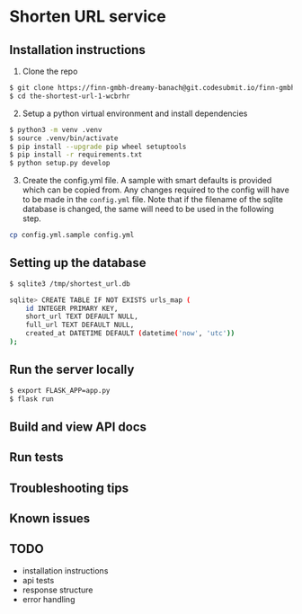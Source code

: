# Shorten URL service

## Installation instructions

1. Clone the repo

```bash
$ git clone https://finn-gmbh-dreamy-banach@git.codesubmit.io/finn-gmbh/the-shortest-url-1-wcbrhr
$ cd the-shortest-url-1-wcbrhr
```

2. Setup a python virtual environment and install dependencies

```bash
$ python3 -m venv .venv
$ source .venv/bin/activate
$ pip install --upgrade pip wheel setuptools
$ pip install -r requirements.txt
$ python setup.py develop
```

3. Create the config.yml file. A sample with smart defaults is provided which can be copied from. Any changes required to the config will have to be made in the `config.yml` file. Note that if the filename of the sqlite database is changed, the same will need to be used in the following step.

```bash
cp config.yml.sample config.yml
```

## Setting up the database

```bash
$ sqlite3 /tmp/shortest_url.db
```

```bash
sqlite> CREATE TABLE IF NOT EXISTS urls_map (
	id INTEGER PRIMARY KEY,
   	short_url TEXT DEFAULT NULL,
	full_url TEXT DEFAULT NULL,
    created_at DATETIME DEFAULT (datetime('now', 'utc'))
);
```
## Run the server locally

```bash
$ export FLASK_APP=app.py
$ flask run
```
## Build and view API docs

## Run tests

## Troubleshooting tips

## Known issues

## TODO

- installation instructions
- api tests
- response structure
- error handling